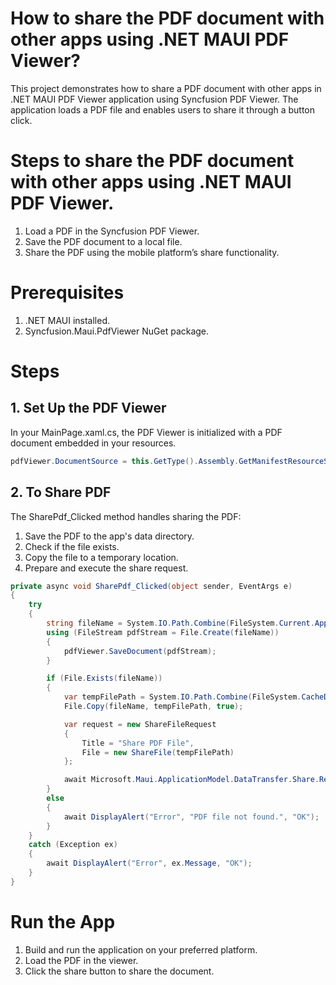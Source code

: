 # How to share the PDF document with other apps using .NET MAUI PDF Viewer?

This project demonstrates how to share a PDF document with other apps in .NET MAUI PDF Viewer application using Syncfusion PDF Viewer. The application loads a PDF file and enables users to share it through a button click.

# Steps to share the PDF document with other apps using .NET MAUI PDF Viewer.
1. Load a PDF in the Syncfusion PDF Viewer.
2. Save the PDF document to a local file.
3. Share the PDF using the mobile platform’s share functionality.

# Prerequisites
1. .NET MAUI installed.
2. Syncfusion.Maui.PdfViewer NuGet package.

# Steps
## 1. Set Up the PDF Viewer
In your MainPage.xaml.cs, the PDF Viewer is initialized with a PDF document embedded in your resources.

```csharp
pdfViewer.DocumentSource = this.GetType().Assembly.GetManifestResourceStream("SharePDF.Assets.PDF_Succinctly.pdf");
```
## 2. To Share PDF 
The SharePdf_Clicked method handles sharing the PDF:

1. Save the PDF to the app's data directory.
2. Check if the file exists.
3. Copy the file to a temporary location.
4. Prepare and execute the share request.

```csharp
private async void SharePdf_Clicked(object sender, EventArgs e)
{
    try
    {
        string fileName = System.IO.Path.Combine(FileSystem.Current.AppDataDirectory, "ModifiedDocument.pdf");
        using (FileStream pdfStream = File.Create(fileName))
        {
            pdfViewer.SaveDocument(pdfStream);
        }

        if (File.Exists(fileName))
        {
            var tempFilePath = System.IO.Path.Combine(FileSystem.CacheDirectory, "ModifiedDocument.pdf");
            File.Copy(fileName, tempFilePath, true);

            var request = new ShareFileRequest
            {
                Title = "Share PDF File",
                File = new ShareFile(tempFilePath)
            };

            await Microsoft.Maui.ApplicationModel.DataTransfer.Share.RequestAsync(request);
        }
        else
        {
            await DisplayAlert("Error", "PDF file not found.", "OK");
        }
    }
    catch (Exception ex)
    {
        await DisplayAlert("Error", ex.Message, "OK");
    }
}
```
# Run the App
1. Build and run the application on your preferred platform.
2. Load the PDF in the viewer.
3. Click the share button to share the document.